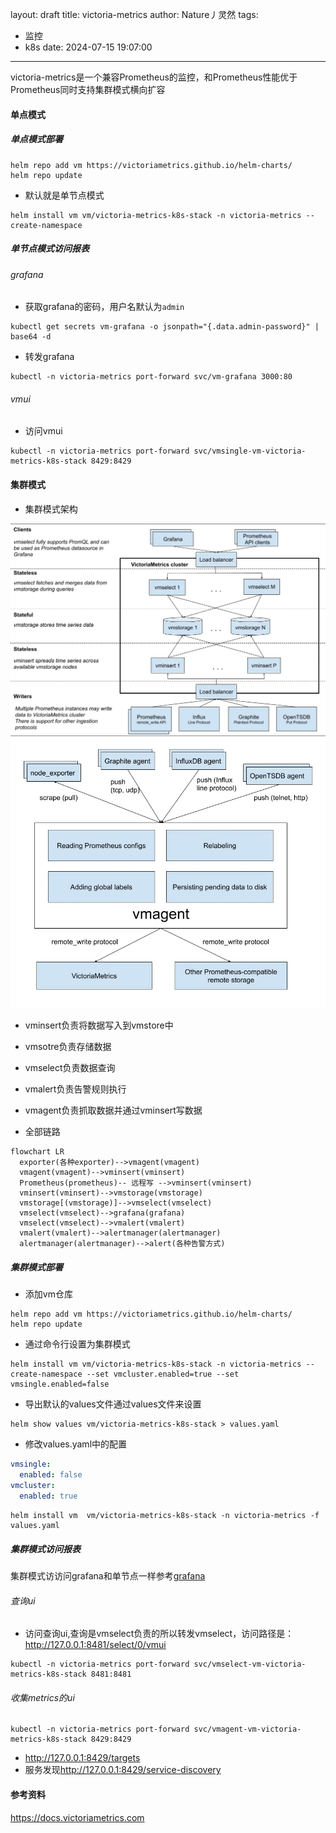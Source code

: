 layout: draft
title: victoria-metrics
author: Nature丿灵然
tags:
  - 监控
  - k8s
date: 2024-07-15 19:07:00
---
victoria-metrics是一个兼容Prometheus的监控，和Prometheus性能优于Prometheus同时支持集群模式横向扩容

<!--more-->

#### 单点模式

##### 单点模式部署

```shell
helm repo add vm https://victoriametrics.github.io/helm-charts/
helm repo update
```

- 默认就是单节点模式

```shell
helm install vm vm/victoria-metrics-k8s-stack -n victoria-metrics --create-namespace 
```

##### 单节点模式访问报表

###### grafana

- 获取grafana的密码，用户名默认为`admin`

```shell
kubectl get secrets vm-grafana -o jsonpath="{.data.admin-password}" | base64 -d
```

- 转发grafana

```shell
kubectl -n victoria-metrics port-forward svc/vm-grafana 3000:80
```

###### vmui

- 访问vmui

```shell
kubectl -n victoria-metrics port-forward svc/vmsingle-vm-victoria-metrics-k8s-stack 8429:8429          
```

#### 集群模式

- 集群模式架构

![alt text](../images/victoria-metrics-1.webp)
![alt text](../images/victoria-metrics-2.webp)

- vminsert负责将数据写入到vmstore中
- vmsotre负责存储数据
- vmselect负责数据查询
- vmalert负责告警规则执行
- vmagent负责抓取数据并通过vminsert写数据

- 全部链路

```mermaid
flowchart LR
  exporter(各种exporter)-->vmagent(vmagent)
  vmagent(vmagent)-->vminsert(vminsert)
  Prometheus(prometheus)-- 远程写 -->vminsert(vminsert)
  vminsert(vminsert)-->vmstorage(vmstorage)
  vmstorage[(vmstorage)]-->vmselect(vmselect)
  vmselect(vmselect)-->grafana(grafana)
  vmselect(vmselect)-->vmalert(vmalert)
  vmalert(vmalert)-->alertmanager(alertmanager)
  alertmanager(alertmanager)-->alert(各种告警方式)
```

##### 集群模式部署

- 添加vm仓库

```shell
helm repo add vm https://victoriametrics.github.io/helm-charts/
helm repo update
```

- 通过命令行设置为集群模式

```shell
helm install vm vm/victoria-metrics-k8s-stack -n victoria-metrics --create-namespace --set vmcluster.enabled=true --set vmsingle.enabled=false
```

- 导出默认的values文件通过values文件来设置

```shell
helm show values vm/victoria-metrics-k8s-stack > values.yaml
```

- 修改values.yaml中的配置

```yaml
vmsingle:
  enabled: false
vmcluster:
  enabled: true
```

```shell
helm install vm  vm/victoria-metrics-k8s-stack -n victoria-metrics -f values.yaml
```

##### 集群模式访问报表

集群模式访访问grafana和单节点一样参考[grafana](#grafana)

###### 查询ui

- 访问查询ui,查询是vmselect负责的所以转发vmselect，访问路径是：<http://127.0.0.1:8481/select/0/vmui>

```shell
kubectl -n victoria-metrics port-forward svc/vmselect-vm-victoria-metrics-k8s-stack 8481:8481
```

###### 收集metrics的ui

```shell
kubectl -n victoria-metrics port-forward svc/vmagent-vm-victoria-metrics-k8s-stack 8429:8429
```

- <http://127.0.0.1:8429/targets>
- 服务发现<http://127.0.0.1:8429/service-discovery>

#### 参考资料

<https://docs.victoriametrics.com>
